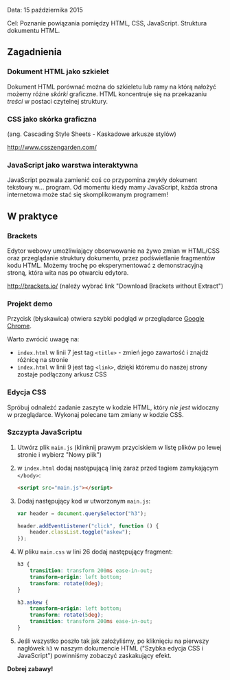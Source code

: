 Data: 15 października 2015

Cel: Poznanie powiązania pomiędzy HTML, CSS, JavaScript. Struktura dokumentu HTML.

## Zagadnienia

### Dokument HTML jako szkielet
Dokument HTML porównać można do szkieletu lub ramy na którą nałożyć możemy różne *skórki* graficzne. HTML koncentruje się na przekazaniu *treści* w postaci czytelnej struktury.

### CSS jako skórka graficzna
(ang. Cascading Style Sheets - Kaskadowe arkusze stylów)

http://www.csszengarden.com/

### JavaScript jako warstwa interaktywna
JavaScript pozwala zamienić coś co przypomina zwykły dokument tekstowy w... program. Od momentu kiedy mamy JavaScript, każda strona internetowa może stać się skomplikowanym programem!

## W praktyce

### Brackets
Edytor webowy umożliwiający obserwowanie na żywo zmian w HTML/CSS oraz przeglądanie struktury dokumentu, przez podświetlanie fragmentów kodu HTML. Możemy trochę po eksperymentować z demonstracyjną stroną, która wita nas po otwarciu edytora.

http://brackets.io/
(należy wybrać link "Download Brackets without Extract")

### Projekt demo

Przycisk (błyskawica) otwiera szybki podgląd w przeglądarce [Google Chrome](https://www.google.pl/chrome/browser/desktop/).

Warto zwrócić uwagę na:
- `index.html` w linii 7 jest tag `<title>` - zmień jego zawartość i znajdź różnicę na stronie
- `index.html` w linii 9 jest tag `<link>`, dzięki któremu do naszej strony zostaje podłączony arkusz CSS

### Edycja CSS
Spróbuj odnaleźć zadanie zaszyte w kodzie HTML, który *nie jest* widoczny w przeglądarce. Wykonaj polecane tam zmiany w kodzie CSS.

### Szczypta JavaScriptu
1. Utwórz plik `main.js` (klinknij prawym przyciskiem w listę plików po lewej stronie i wybierz "Nowy plik")
2. w `index.html` dodaj następującą linię zaraz przed tagiem zamykającym `</body>`:
  
    ```html
    <script src="main.js"></script>
    ```
3. Dodaj następujący kod w utworzonym `main.js`:
    ```javascript
    var header = document.querySelector("h3");
    
    header.addEventListener("click", function () {
        header.classList.toggle("askew");
    });
    ```
4. W pliku `main.css` w lini 26 dodaj następujący fragment:
    ```css
    h3 {
        transition: transform 200ms ease-in-out;
        transform-origin: left bottom;
        transform: rotate(0deg);
    }
    
    h3.askew {
        transform-origin: left bottom;
        transform: rotate(5deg);
        transition: transform 200ms ease-in-out;
    }
    ```
  
5. Jeśli wszystko poszło tak jak założyliśmy, po kliknięciu na pierwszy nagłówek `h3` w naszym dokumencie HTML ("Szybka edycja CSS i JavaScript") powinniśmy zobaczyć zaskakujący efekt.
  
**Dobrej zabawy!**
